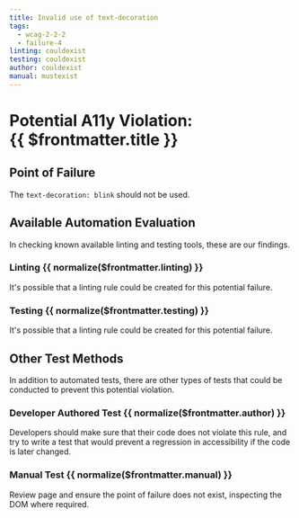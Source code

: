 ```yaml
---
title: Invalid use of text-decoration
tags:
  - wcag-2-2-2
  - failure-4
linting: couldexist
testing: couldexist
author: couldexist
manual: mustexist
---
```


<script setup>
  const normalize = (value) => {
    const v = (value || '').toLowerCase()
    if (v === 'exists') return 'Exists'
    if (v === 'couldexist') return 'Could Exist'
    if (v === 'cannotexist') return 'Cannot Exist'
    if (v === 'shouldexist') return 'Should Exist'
    if (v === 'mustexist') return 'Must Exist'
    return '—'
  }
</script>

# Potential A11y Violation:<br/>{{ $frontmatter.title }}

## Point of Failure
The `text-decoration: blink` should not be used.

## Available Automation Evaluation

In checking known available linting and testing tools, these are our findings.

### Linting <Badge type="info">{{ normalize($frontmatter.linting) }}</Badge>
It's possible that a linting rule could be created for this potential failure.

### Testing <Badge type="info">{{ normalize($frontmatter.testing) }}</Badge>
It's possible that a linting rule could be created for this potential failure.

## Other Test Methods

In addition to automated tests, there are other types of tests that could be conducted to prevent this potential violation.

### Developer Authored Test <Badge type="info">{{ normalize($frontmatter.author) }}</Badge>
Developers should make sure that their code does not violate this rule, and try to write a test that would prevent a regression in accessibility if the code is later changed.

### Manual Test <Badge type="info">{{ normalize($frontmatter.manual) }}</Badge>
Review page and ensure the point of failure does not exist, inspecting the DOM where required.


<TagLinks />
